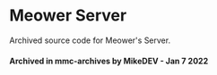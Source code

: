 # Meower Server
Archived source code for Meower's Server.

#### Archived in mmc-archives by MikeDEV - Jan 7 2022
